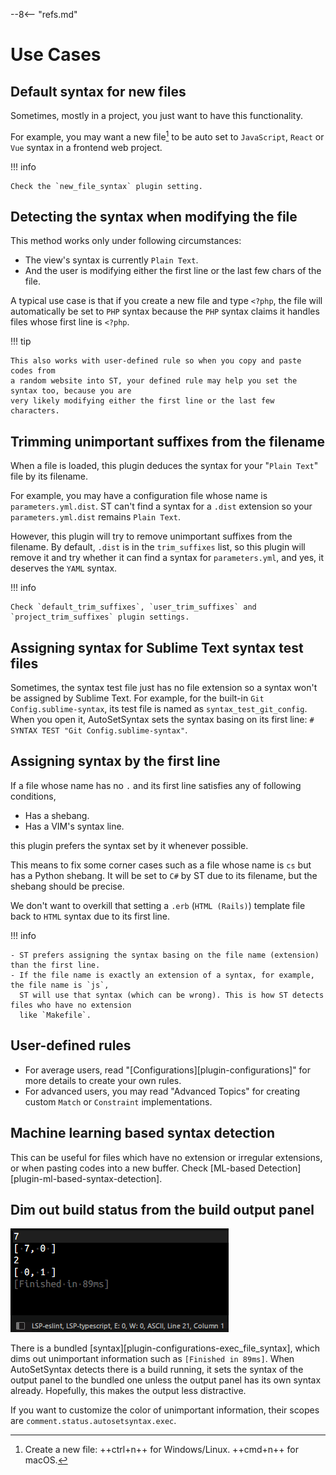 --8<-- "refs.md"

# Use Cases

## Default syntax for new files

Sometimes, mostly in a project, you just want to have this functionality.

For example, you may want a new file[^1] to be auto set to
`JavaScript`, `React` or `Vue` syntax in a frontend web project.

!!! info

    Check the `new_file_syntax` plugin setting.

## Detecting the syntax when modifying the file

This method works only under following circumstances:

- The view's syntax is currently `Plain Text`.
- And the user is modifying either the first line or the last few chars of the file.

A typical use case is that if you create a new file and type `<?php`, the file will automatically
be set to `PHP` syntax because the `PHP` syntax claims it handles files whose first line is `<?php`.

!!! tip

    This also works with user-defined rule so when you copy and paste codes from
    a random website into ST, your defined rule may help you set the syntax too, because you are
    very likely modifying either the first line or the last few characters.

## Trimming unimportant suffixes from the filename

When a file is loaded, this plugin deduces the syntax for your "`Plain Text`" file by its filename.

For example, you may have a configuration file whose name is `parameters.yml.dist`.
ST can't find a syntax for a `.dist` extension so your `parameters.yml.dist` remains `Plain Text`.

However, this plugin will try to remove unimportant suffixes from the filename.
By default, `.dist` is in the `trim_suffixes` list, so this plugin will remove it and try whether
it can find a syntax for `parameters.yml`, and yes, it deserves the `YAML` syntax.

!!! info

    Check `default_trim_suffixes`, `user_trim_suffixes` and `project_trim_suffixes` plugin settings.

## Assigning syntax for Sublime Text syntax test files

Sometimes, the syntax test file just has no file extension so a syntax won't be assigned by Sublime Text.
For example, for the built-in `Git Config.sublime-syntax`, its test file is named as `syntax_test_git_config`.
When you open it, AutoSetSyntax sets the syntax basing on its first line: `# SYNTAX TEST "Git Config.sublime-syntax"`.

## Assigning syntax by the first line

If a file whose name has no `.` and its first line satisfies any of following conditions,

- Has a shebang.
- Has a VIM's syntax line.

this plugin prefers the syntax set by it whenever possible.

This means to fix some corner cases such as a file whose name is `cs` but has a Python shebang.
It will be set to `C#` by ST due to its filename, but the shebang should be precise.

We don't want to overkill that setting a `.erb` (`HTML (Rails)`) template file
back to `HTML` syntax due to its first line.

!!! info

    - ST prefers assigning the syntax basing on the file name (extension) than the first line.
    - If the file name is exactly an extension of a syntax, for example, the file name is `js`,
      ST will use that syntax (which can be wrong). This is how ST detects files who have no extension
      like `Makefile`.

## User-defined rules

- For average users, read "[Configurations][plugin-configurations]" for more details to create your own rules.
- For advanced users, you may read "Advanced Topics" for creating custom `Match` or `Constraint` implementations.

## Machine learning based syntax detection

This can be useful for files which have no extension or irregular extensions, or when pasting codes into a new buffer.
Check [ML-based Detection][plugin-ml-based-syntax-detection].

## Dim out build status from the build output panel

![screenshot](_assets/images/dim-out-exec-output.png)

There is a bundled [syntax][plugin-configurations-exec_file_syntax], which dims out unimportant information
such as `[Finished in 89ms]`. When AutoSetSyntax detects there is a build running, it sets the syntax of the
output panel to the bundled one unless the output panel has its own syntax already. Hopefully, this makes
the output less distractive.

If you want to customize the color of unimportant information, their scopes are `comment.status.autosetsyntax.exec`.

[^1]: Create a new file: ++ctrl+n++ for Windows/Linux. ++cmd+n++ for macOS.
